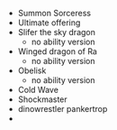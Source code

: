 - Summon Sorceress
- Ultimate offering
- Slifer the sky dragon
	-  no ability version
- Winged dragon of Ra
	-  no ability version
- Obelisk
	- no ability version
- Cold Wave
- Shockmaster
- dinowrestler pankertrop
- 
